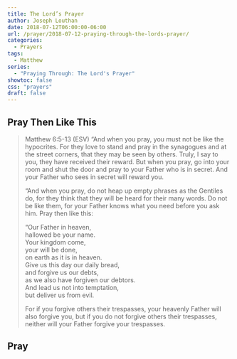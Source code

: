 ```yaml
---
title: The Lord’s Prayer
author: Joseph Louthan
date: 2018-07-12T06:00:00-06:00
url: /prayer/2018-07-12-praying-through-the-lords-prayer/
categories:
  - Prayers
tags:
  - Matthew
series:
  - "Praying Through: The Lord's Prayer"
showtoc: false
css: "prayers"
draft: false
---
```


## Pray Then Like This

>Matthew 6:5-13 (ESV) “And when you pray, you must not be like the hypocrites. For they love to stand and pray in the synagogues and at the street corners, that they may be seen by others. Truly, I say to you, they have received their reward. But when you pray, go into your room and shut the door and pray to your Father who is in secret. And your Father who sees in secret will reward you.
>
>“And when you pray, do not heap up empty phrases as the Gentiles do, for they think that they will be heard for their many words. Do not be like them, for your Father knows what you need before you ask him. Pray then like this:
>
>“Our Father in heaven,  
>hallowed be your name.  
>Your kingdom come,  
>your will be done,  
>on earth as it is in heaven.  
>Give us this day our daily bread,  
>and forgive us our debts,  
>as we also have forgiven our debtors.  
>And lead us not into temptation,  
>but deliver us from evil.
>
>For if you forgive others their trespasses, your heavenly Father will also forgive you, but if you do not forgive others their trespasses, neither will your Father forgive your trespasses.

## Pray

<div style='font-variant: small-caps;'>

</div>

```text

```
